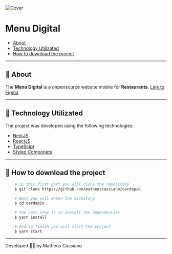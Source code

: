 ![Cover](https://user-images.githubusercontent.com/42722140/104124951-846ae400-5332-11eb-9581-aa16cc8640d7.png)
# Menu Digital
- [About](#-about)
- [Technology Utilizated](#-technology-utilizated)
- [How to download the project](#-how-to-download-the-project)

---

## 📝 About
The **Menu Digital** is a onpensource website mobile for **Restaurants**. [Link to Figma](https://www.figma.com/file/Lu43KD29lT3NX2emGzd6A5/Resta-Web?node-id=1%3A2)

---

## 🚀 Technology Utilizated
The project was developed using the following technologies:

- [NextJS](https://nextjs.org/)
- [ReactJS](https://reactjs.org/)
- [TypeScipt](https://www.typescriptlang.org/)
- [Styled Componets](https://styled-components.com/)

---

## 📁 How to download the project
```bash
    # In this first part you will clone the repository
    $ git clone https://github.com/matheuscassiano/cardapio

    # Next you will enter the directory
    $ cd cardapio

    # The next step is to install the dependencies
    $ yarn install

    # And to finish you will start the project
    $ yarn start

```

---

Developed 👩‍💻 by Matheus Cassiano
